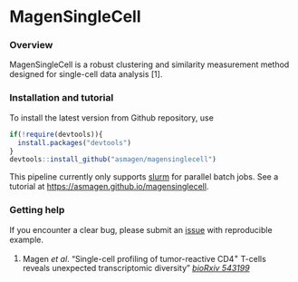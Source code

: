 MagenSingleCell
================

### Overview

MagenSingleCell is a robust clustering and similarity measurement method
designed for single-cell data analysis \[1\].

### Installation and tutorial

To install the latest version from Github repository, use

``` r
if(!require(devtools)){
  install.packages("devtools")
}
devtools::install_github("asmagen/magensinglecell")
```

This pipeline currently only supports [slurm](https://slurm.schedmd.com)
for parallel batch jobs. See a tutorial at
<https://asmagen.github.io/magensinglecell>.

### Getting help

If you encounter a clear bug, please submit an
[issue](https://github.com/asmagen/MagenSingleCell/issues) with
reproducible example.

1.  Magen *et al*. “Single-cell profiling of tumor-reactive CD4<sup>+</sup> T-cells
    reveals unexpected transcriptomic diversity” [*bioRxiv 543199*](https://doi.org/10.1101/543199)
